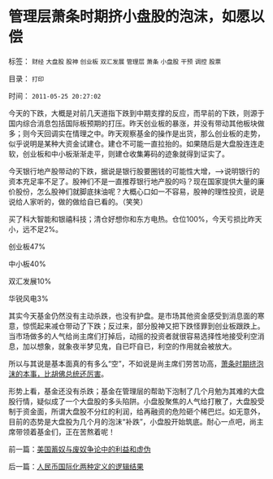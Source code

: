 # 管理层萧条时期挤小盘股的泡沫，如愿以偿

标签： `财经` `大盘股` `股神` `创业板` `双汇发展` `管理层` `萧条` `小盘股` `干预` `调控` `股票` 

目录： `打印`

时间： `2011-05-25 20:27:02`

今天的下跌，大概是对前几天道指下跌到中期支撑的反应，而早前的下跌，则源于国内综合消息包括国际板预期的打压。昨天创业板的暴涨，并没有带动其他板块做多；则今天回调实在情理之中。昨天观察基金的操作是出货，那么创业板的走势，似乎说明是某种大资金试建仓。建仓不可能一直拉抬的。如果随后是大盘股连连走软，创业板和中小板渐渐走平，则建仓收集筹码的迹象就得到证实了。

今天银行地产股带动的下跌，据说是银行股要圈钱的可能性大增，——>说明银行的资本充足率不足了。股神们不是一直推荐银行地产股的吗？现在国家提供大量的廉价股份，怎么股神们就脚底抹油呢？大概心口如一不容易，股神的理性投资，说是说给人家听的，做的做给自已看的。（笑笑）

买了科大智能和银禧科技；清仓好想你和东方电热。仓位100%，今天亏损比昨天小，远不足2%。

创业板47%

中小板40%

双汇发展10%

华锐风电3%

其实今天基金仍然没有主动杀跌，也没有护盘。是市场其他资金感受到消息面的寒意，惊慌起来减仓带动了下跌；反过来，部分股神又把下跌怪罪到创业板跟跌上。当市场做多的人气给尚主席们打掉后，动摇的投资者就很容易选择性地接受利空消息，加以想象，就象夜半梦见鬼，自已吓自已，利空的作用就会被放大。

所以与其说是基本面真的有多么“空”，不如说是尚主席们劳苦功高，[萧条时期挤泡沫的本事，比胡佛总统还厉害](../../../2011/3/16/美国大萧条的五条成因.md)。

形势上看，基金还没有杀跌；基金在管理层的帮助下泡制了几个月勉为其难的大盘股行情，疑似成了一个大盘股的多头陷阱。小盘股聚焦的人气给打散了，大盘股受制于资金面，所谓大盘股不分红的利润，给再融资的危险砸个稀巴烂。如无意外，目前的态势是大盘股为几个月的泡沫“补跌”，小盘股开始筑底。耐心一点吧，尚主席带领着基金们，正在苦熬着呢！



前一篇：[美国蓄奴与废奴争论中的利益和虚伪](../../../2011/5/24/美国蓄奴与废奴争论中的利益和虚伪.md)

后一篇：[人民币国际化两种定义的逻辑结果](../../../2011/5/25/人民币国际化两种定义的逻辑结果.md)